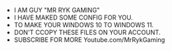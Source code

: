 - I AM GUY "MR RYK GAMING" 
- I HAVE MAKED SOME CONFIG FOR YOU.
- TO MAKE YOUR WINDOWS 10 TO WINDOWS 11.
- DON'T CCOPY THESE FILES ON YOUR ACCOUNT.
- SUBSCRIBE FOR MORE Youtube.com/MrRykGaming

